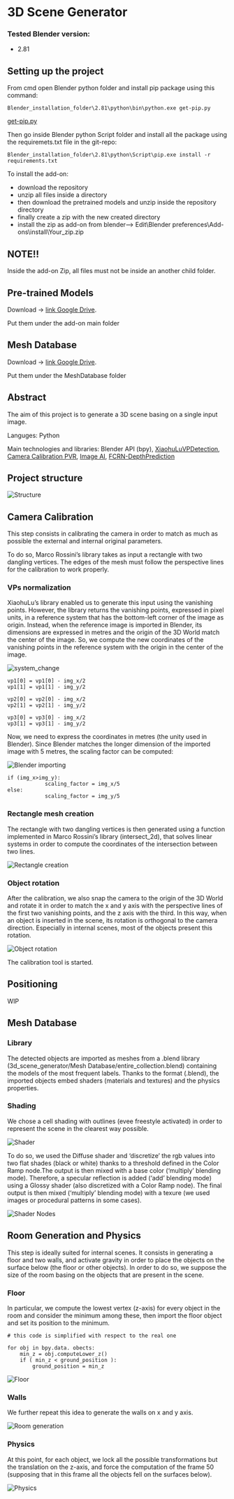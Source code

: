 # 3D Scene Generator
### Tested Blender version:
- 2.81

## Setting up the project
From cmd open Blender python folder and install pip package using this command:
```
Blender_installation_folder\2.81\python\bin\python.exe get-pip.py
```
[get-pip.py](https://pip.pypa.io/en/stable/installing/)

Then go inside Blender python Script folder and install all the package using the requiremets.txt file in the git-repo:
```
Blender_installation_folder\2.81\python\Script\pip.exe install -r requirements.txt
```
To install the add-on:
- download the repository
- unzip all files inside a directory
- then download the pretrained models and unzip inside the repository directory
- finally create a zip with the new created directory
- install the zip as add-on from blender--> Edit\Blender preferences\Add-ons\install\Your_zip.zip
## NOTE!!
Inside the add-on Zip, all files must not be inside an another child folder. 

## Pre-trained Models
   Download -> [link Google Drive](https://drive.google.com/file/d/1yxzH88Ya8jfh9ElombDD1Fkjpy7NEn30/view?usp=sharing).
   
   Put them under the add-on main folder

## Mesh Database
   Download -> [link Google Drive](https://drive.google.com/file/d/1Vs9PbDSrAoSa3ppKxTPGSartf3PSmEHT/view?usp=sharing).
   
   Put them under the MeshDatabase folder

## Abstract

The aim of this project is to generate a 3D scene basing on a single input image.

Languges: 
Python

Main technologies and libraries: 
Blender API (bpy), [XiaohuLuVPDetection](https://github.com/rayryeng/XiaohuLuVPDetection), [Camera Calibration PVR](https://github.com/mrossini-ethz/camera-calibration-pvr), [Image AI](https://github.com/OlafenwaMoses/ImageAI), [FCRN-DepthPrediction](https://github.com/iro-cp/FCRN-DepthPrediction)

## Project structure

![Structure](https://github.com/logicesecutor/3D_scene_generator/blob/main/doc/project_structure.JPG "Project structure")

## Camera Calibration

This step consists in calibrating the camera in order to match as much as possible the external and internal original parameters.

To do so, Marco Rossini’s library takes as input a rectangle with two dangling vertices. The edges of the mesh must follow the perspective lines for the calibration to work properly.

### VPs normalization

XiaohuLu’s library enabled us to generate this input using the vanishing points. 
However, the library returns the vanishing points, expressed in pixel units, in a reference system that has the bottom-left corner of the image as origin.
Instead, when the reference image is imported in Blender, its dimensions are expressed in metres and the origin of the 3D World match the center of the image.
So, we compute the new coordinates of the vanishing points in the reference system with the origin in the center of the image. 

![system_change](https://github.com/logicesecutor/3D_scene_generator/blob/main/doc/system_change.png "Reference system change")

```
vp1[0] = vp1[0] - img_x/2
vp1[1] = vp1[1] - img_y/2

vp2[0] = vp2[0] - img_x/2
vp2[1] = vp2[1] - img_y/2

vp3[0] = vp3[0] - img_x/2
vp3[1] = vp3[1] - img_y/2
```

Now, we need to express the coordinates in metres (the unity used in Blender). Since Blender matches the longer dimension of the imported image with 5 metres, the scaling factor can be computed:

![Blender importing](https://github.com/logicesecutor/3D_scene_generator/blob/main/doc/image_proportions.png "Blender importing")

```
if (img_x>img_y):
            scaling_factor = img_x/5
else:
            scaling_factor = img_y/5
```

### Rectangle mesh creation

The rectangle with two dangling vertices is then generated using a function implemented in Marco Rossini’s library (intersect_2d), that solves linear systems in order to compute the coordinates of the intersection between two lines.

![Rectangle creation](https://github.com/logicesecutor/3D_scene_generator/blob/main/doc/rectangle_creation.png "Rectangle creation")

### Object rotation

After the calibration, we also snap the camera to the origin of the 3D World and rotate it in order to match the x and y axis with the perspective lines of the first two vanishing points, and the z axis with the third. 
In this way, when an object is inserted in the scene, its rotation is orthogonal to the camera direction. Especially in internal scenes, most of the objects present this rotation.

![Object rotation](https://github.com/logicesecutor/3D_scene_generator/blob/main/doc/rotation.png "Object rotation")

The calibration tool is started.

## Positioning

WIP

## Mesh Database

### Library

The detected objects are imported as meshes from a .blend library (3d_scene_generator/Mesh Database/entire_collection.blend) containing the models of the most frequent labels.
Thanks to the format (.blend), the imported objects embed shaders (materials and textures) and the physics properties.

### Shading

We chose a cell shading with outlines (evee freestyle activated) in order to represent the scene in the clearest way possible.

![Shader](https://github.com/logicesecutor/3D_scene_generator/blob/main/doc/render.png "Shader")

To do so, we used the Diffuse shader and ‘discretize’ the rgb values into two flat shades (black or white) thanks to a threshold defined in the Color Ramp node.The output is then mixed with a base color (‘multiply’ blending mode). 
Therefore, a specular reflection is added (‘add’ blending mode) using a Glossy shader (also discretized with a Color Ramp node).
The final output is then mixed (‘multiply’ blending mode) with a texure (we used images or procedural patterns in some cases).

![Shader Nodes](https://github.com/logicesecutor/3D_scene_generator/blob/main/doc/shader.png "Shader Nodes")

## Room Generation and Physics

This step is ideally suited for internal scenes. 
It consists in generating a floor and two walls, and activate gravity in order to place the objects on the surface below (the floor or other objects).
In order to do so, we suppose the size of the room basing on the objects that are present in the scene.

### Floor

In particular, we compute the lowest vertex (z-axis) for every object in the room and consider the minimum among these, then import the floor object and set its position to the minimum.

```
# this code is simplified with respect to the real one

for obj in bpy.data. obects:
	min_z = obj.computeLower_z()
	if ( min_z < ground_position ):
		ground_position = min_z
```

![Floor](https://github.com/logicesecutor/3D_scene_generator/blob/main/doc/floor.png "Floor")

### Walls

We further repeat this idea to generate the walls on x and y axis.

![Room generation](https://github.com/logicesecutor/3D_scene_generator/blob/main/doc/render_nogravity.png "Room generation")

### Physics

At this point, for each object, we lock all the possible transformations but the translation on the z-axis, and force the computation of the frame 50 (supposing that in this frame all the objects fell on the surfaces below).

![Physics](https://github.com/logicesecutor/3D_scene_generator/blob/main/doc/render_gravity.png "Physics") 



